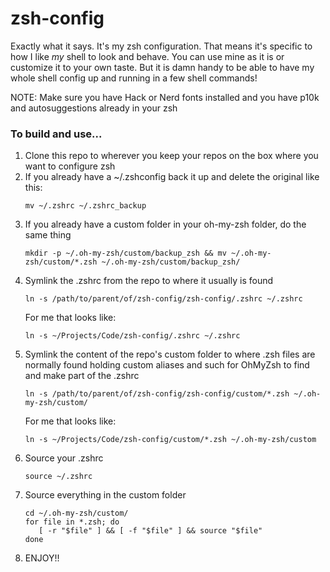 # zsh-config

Exactly what it says. It's my zsh configuration. That means it's specific to how I like _my_ shell to look and behave.
You can use mine as it is or customize it to your own taste. But it is damn handy to be able to have my whole shell
config up and running in a few shell commands!

NOTE: Make sure you have Hack or Nerd fonts installed and you have p10k and autosuggestions already in your zsh

### To build and use...

1. Clone this repo to wherever you keep your repos on the box where you want to configure zsh
2. If you already have a ~/.zshconfig back it up and delete the original like this:
   ```
   mv ~/.zshrc ~/.zshrc_backup
   ```
3. If you already have a custom folder in your oh-my-zsh folder, do the same thing
   ```
   mkdir -p ~/.oh-my-zsh/custom/backup_zsh && mv ~/.oh-my-zsh/custom/*.zsh ~/.oh-my-zsh/custom/backup_zsh/
   ```
4. Symlink the .zshrc from the repo to where it usually is found
   ```
   ln -s /path/to/parent/of/zsh-config/zsh-config/.zshrc ~/.zshrc
   ```
   For me that looks like:
   ```
   ln -s ~/Projects/Code/zsh-config/.zshrc ~/.zshrc
   ```
5. Symlink the content of the repo's custom folder to where .zsh files are normally found holding custom aliases and such for OhMyZsh to find and make part of the .zshrc
   ```
   ln -s /path/to/parent/of/zsh-config/zsh-config/custom/*.zsh ~/.oh-my-zsh/custom/
   ```
   For me that looks like:
   ```
   ln -s ~/Projects/Code/zsh-config/custom/*.zsh ~/.oh-my-zsh/custom
   ```
6. Source your .zshrc
   ```
   source ~/.zshrc
   ```
7. Source everything in the custom folder
   ```
   cd ~/.oh-my-zsh/custom/
   for file in *.zsh; do
      [ -r "$file" ] && [ -f "$file" ] && source "$file"
   done
   ```
8. ENJOY!!
